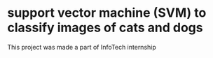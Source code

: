 # support vector machine (SVM) to classify images of cats and dogs
This project was made a part of InfoTech internship

